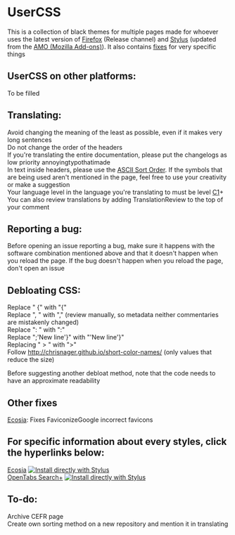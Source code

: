 # UserCSS
This is a collection of black themes for multiple pages made for whoever uses the latest version of [Firefox](https://www.mozilla.org/firefox/download/thanks/) (Release channel) and [Stylus](https://addons.mozilla.org/en-GB/firefox/addon/styl-us/) (updated from the [AMO (Mozilla Add-ons)](https://addons.mozilla.org/en-GB/firefox/)). It also contains [fixes](#fixes) for very specific things

## UserCSS on other platforms:
To be filled

## Translating:
Avoid changing the meaning of the least as possible, even if it makes very long sentences<br>
Do not change the order of the headers<br>
If you're translating the entire documentation, please put the changelogs as low priority annoyingtypothatimade<br>
In text inside headers, please use the [ASCII Sort Order](https://support.ecisolutions.com/doc-ddms/help/reportsmenu/ascii_sort_order_chart.htm). If the symbols that are being used aren't mentioned in the page, feel free to use your creativity or make a suggestion<br>
Your language level in the language you're translating to must be level [C1](https://en.wikipedia.org/wiki/Common_European_Framework_of_Reference_for_Languages)+<br>
You can also review translations by adding TranslationReview to the top of your comment<br>

## Reporting a bug:
Before opening an issue reporting a bug, make sure it happens with the software combination mentioned above and that it doesn't happen when you reload the page. If the bug doesn't happen when you reload the page, don't open an issue

## Debloating CSS:
Replace " {" with "{"<br>
Replace ", " with "," (review manually, so metadata neither commentaries are mistakenly changed)<br>
Replace ": " with ":"<br>
Replace ";'New line'}" with "'New line'}"<br>
Replacing " > " with ">"<br>
Follow http://chrisnager.github.io/short-color-names/ (only values that reduce the size)

Before suggesting another debloat method, note that the code needs to have an approximate readability

## <a name="fixes"></a>Other fixes
[Ecosia](https://github.com/Gersonzao/UserCSS/tree/main/Ecosia.css.elements): Fixes FaviconizeGoogle incorrect favicons 

## For specific information about every styles, click the hyperlinks below:
[Ecosia](https://github.com/Gersonzao/UserCSS/tree/main/Ecosia.css.elements) [![Install directly with Stylus](https://img.shields.io/badge/Install%20directly%20with-Stylus-00adad.svg)](https://raw.githubusercontent.com/Gersonzao/UserCSS/main/Ecosia.user.css)<br>
[OpenTabs Search+](https://github.com/Gersonzao/UserCSS/tree/main/OpenTabs%20Search%2B.elements) [![Install directly with Stylus](https://img.shields.io/badge/Install%20directly%20with-Stylus-00adad.svg)](https://raw.githubusercontent.com/Gersonzao/UserCSS/main/OpenTabs%20Search%2B.user.css)

## To-do:
Archive CEFR page<br>
Create own sorting method on a new repository and mention it in translating

